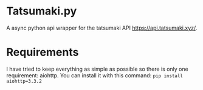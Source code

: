 # Tatsumaki.py
A async python api wrapper for the tatsumaki API https://api.tatsumaki.xyz/.

# Requirements
I have tried to keep everything as simple as possible so there is only one requirement: aiohttp. You can install it with this command: `pip install aiohttp=3.3.2`
